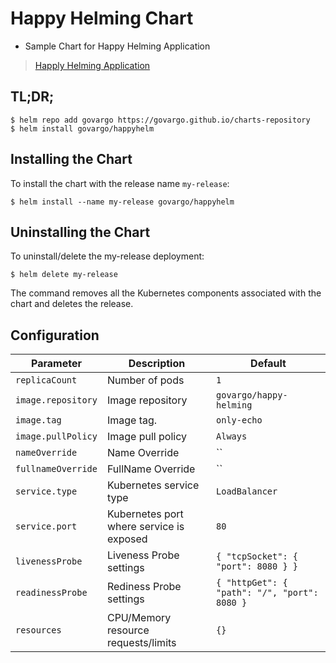 # Happy Helming Chart

* Sample Chart for Happy Helming Application

> [Happly Helming Application](https://github.com/govargo/go-happyhelming)

## TL;DR;

```console
$ helm repo add govargo https://govargo.github.io/charts-repository
$ helm install govargo/happyhelm
```

## Installing the Chart

To install the chart with the release name `my-release`:

```console
$ helm install --name my-release govargo/happyhelm
```

## Uninstalling the Chart

To uninstall/delete the my-release deployment:

```console
$ helm delete my-release
```

The command removes all the Kubernetes components associated with the chart and deletes the release.


## Configuration

| Parameter                                 | Description                                   | Default                                                 |
|-------------------------------------------|-----------------------------------------------|---------------------------------------------------------|
| `replicaCount`                            | Number of pods                                | `1`                                                     |
| `image.repository`                        | Image repository                              | `govargo/happy-helming`                                 |
| `image.tag`                               | Image tag.                                    | `only-echo`                                             |
| `image.pullPolicy`                        | Image pull policy                             | `Always`                                                |
| `nameOverride`                            | Name Override                                 | ``                                                      |
| `fullnameOverride`                        | FullName Override                             | ``                                                      |
| `service.type`                            | Kubernetes service type                       | `LoadBalancer`                                          |
| `service.port`                            | Kubernetes port where service is exposed      | `80`                                                    |
| `livenessProbe`                           | Liveness Probe settings                       | `{ "tcpSocket": { "port": 8080 } }`                     |
| `readinessProbe`                          | Rediness Probe settings                       | `{ "httpGet": { "path": "/", "port": 8080 }`        |
| `resources`                               | CPU/Memory resource requests/limits           | `{}`                                                    |
